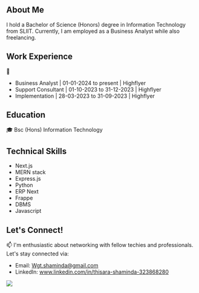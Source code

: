 ## About Me

I hold a Bachelor of Science (Honors) degree in Information Technology from SLIIT. Currently, I am employed as a Business Analyst while also freelancing.

## Work Experience

💼
- Business Analyst | 01-01-2024 to present | Highflyer
- Support Consultant | 01-10-2023 to 31-12-2023 | Highflyer
- Implementation | 28-03-2023 to 31-09-2023 | Highflyer

  
## Education

🎓 Bsc (Hons) Information Technology


## Technical Skills

-   Next.js
-   MERN stack
-   Express.js
-   Python
-   ERP Next
-   Frappe
-   DBMS
-   Javascript


## Let's Connect!

📫 I'm enthusiastic about networking with fellow techies and professionals. Let's stay connected via:

-   Email: Wgt.shaminda@gmail.com
-   LinkedIn: www.linkedin.com/in/thisara-shaminda-323868280

[![](https://visitcount.itsvg.in/api?id=ThisaraS97&label=Profile%20Views&color=1&icon=5&pretty=false)](https://visitcount.itsvg.in)
